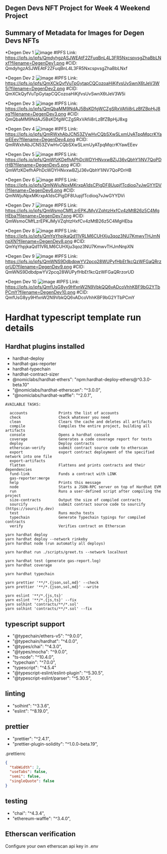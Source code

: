 ## Degen Devs NFT Project for Week 4 Weekend Project

## Summary of Metadata for Images for Degen Devs NFTs

*Degen Dev 1
![image](https://user-images.githubusercontent.com/100870737/179354407-e67d0535-acd0-48e2-89fd-0758b9f81f6b.png)
#IPFS Link: https://ipfs.io/ipfs/QmdyhgzASJWEAtF2ZFuqBnL4L3FR5NxcspvsgZhaBbLNxf?filename=DegenDev1.png
#CID: QmdyhgzASJWEAtF2ZFuqBnL4L3FR5NxcspvsgZhaBbLNxf

*Degen Dev 2
![image](https://user-images.githubusercontent.com/100870737/179354439-fff12478-6e8a-404e-89ff-14b1214b182d.png)
#IPFS Link: https://ipfs.io/ipfs/QmXCkQyfVuTpGytapCQCozoaHiKjfvsUvSwnX6tJeV3W5i?filename=DegenDev2.png
#CID: QmXCkQyfVuTpGytapCQCozoaHiKjfvsUvSwnX6tJeV3W5i

*Degen Dev 3
![image](https://user-images.githubusercontent.com/100870737/179354507-d3967e83-2a33-4d82-94ab-6cf6d778a200.png)
#IPFS Link: https://ipfs.io/ipfs/QmQbaMM9NdAJ5BsKDfgWCZgSRxVAfii8rLzBfZBpHjJ8xg?filename=DegenDev3.png
#CID: QmQbaMM9NdAJ5BsKDfgWCZgSRxVAfii8rLzBfZBpHjJ8xg

*Degen Dev 4 
![image](https://user-images.githubusercontent.com/100870737/179354519-6b4a07e6-4e53-4517-98a5-97bd7d48a874.png)
#IPFS Link: https://ipfs.io/ipfs/QmRWxhAbJCN53ZVwHvCQbSXwSLxmUyATpqMqcrKYawEEev?filename=DegenDev4.png
#CID: QmRWxhAbJCN53ZVwHvCQbSXwSLxmUyATpqMqcrKYawEEev

*Degen Dev 5
![image](https://user-images.githubusercontent.com/100870737/179354527-37da21ec-f472-471b-a113-8ac7ac99ad81.png)
#IPFS Link: https://ipfs.io/ipfs/QmWfzKDefhAPhDcWDYHNvxwBZjJ36vQbhY1iNV7QoPDrHB?filename=DegenDev5.png
#CID: QmWfzKDefhAPhDcWDYHNvxwBZjJ36vQbhY1iNV7QoPDrHB

*Degen Dev 6
![image](https://user-images.githubusercontent.com/100870737/179354536-f812cda5-eb97-4604-a121-e35031db22ae.png)
#IPFS Link: https://ipfs.io/ipfs/QmNWjuNpxMKrxpA1dsCPigDF8UupjfTcdioq7vJwGYYDVi?filename=DegenDev6.png
#CID: QmNWjuNpxMKrxpA1dsCPigDF8UupjfTcdioq7vJwGYYDVi

*Degen Dev 7
![image](https://user-images.githubusercontent.com/100870737/179354550-e969884f-c8ea-4062-9296-f0f3fcd9d8a5.png)
#IPFS Link: https://ipfs.io/ipfs/QmWsmoCMfLzrEPKJMyVZqhtzHxfCv4zMtB26z5C4MgHEba?filename=DegenDev7.png
#CID: QmWsmoCMfLzrEPKJMyVZqhtzHxfCv4zMtB26z5C4MgHEba

*Degen Dev 8
![image](https://user-images.githubusercontent.com/100870737/179354562-09bd9e5d-1ffe-4af0-ad0a-00b82fe3fa1f.png)
#IPFS Link: https://ipfs.io/ipfs/QmYqYhpjkaQd11VRLM6CUHXju3qoz3NU7KmwvTHJmNnpXN?filename=DegenDev8.png
#CID: QmYqYhpjkaQd11VRLM6CUHXju3qoz3NU7KmwvTHJmNnpXN

*Degen Dev 9
![image](https://user-images.githubusercontent.com/100870737/179354574-450afba2-765d-4332-aea0-d2c875319f94.png)
#IPFS Link: https://ipfs.io/ipfs/QmWNS9DdbdpwYV2pcq28WUPyfHbEt1kcQzWFGaQRrzorUD?filename=DegenDev9.png
#CID: QmWNS9DdbdpwYV2pcq28WUPyfHbEt1kcQzWFGaQRrzorUD

*Degen Dev 10
![image](https://user-images.githubusercontent.com/100870737/179354588-af70557e-83f7-4cde-9868-1745748a341a.png)
#IPFS Link: https://ipfs.io/ipfs/QmfUsG8yy9HfxnW2N9VbkQQ6vADcoVhhKBF9bG2YTbPCmY?filename=DegenDev10.png
#CID: QmfUsG8yy9HfxnW2N9VbkQQ6vADcoVhhKBF9bG2YTbPCmY


# Hardhat typescript template run details

## Hardhat plugins installed
- hardhat-deploy
- hardhat-gas-reporter
- hardhat-typechain
- hardhat-contract-sizer
- @nomiclabs/hardhat-ethers": "npm:hardhat-deploy-ethers@^0.3.0-beta.10"
- "@nomiclabs/hardhat-etherscan": "^3.0.0",
- "@nomiclabs/hardhat-waffle": "^2.0.1",

```
AVAILABLE TASKS:

  accounts              Prints the list of accounts
  check                 Check whatever you need
  clean                 Clears the cache and deletes all artifacts
  compile               Compiles the entire project, building all artifacts
  console               Opens a hardhat console
  coverage              Generates a code coverage report for tests
  deploy                Deploy contracts
  etherscan-verify      submit contract source code to etherscan
  export                export contract deployment of the specified network into one file
  export-artifacts
  flatten               Flattens and prints contracts and their dependencies
  fund-link             Funds a contract with LINK
  gas-reporter:merge
  help                  Prints this message
  node                  Starts a JSON-RPC server on top of Hardhat EVM
  run                   Runs a user-defined script after compiling the project
  size-contracts        Output the size of compiled contracts
  sourcify              submit contract source code to sourcify (https://sourcify.dev)
  test                  Runs mocha tests
  typechain             Generate Typechain typings for compiled contracts
  verify                Verifies contract on Etherscan
```

```shell
yarn hardhat deploy
yarn hardhat deploy --network rinkeby
yarn hardhat node (run automatly all deploys)

yarn hardhat run ./scripts/greet.ts --network localhost

yarn hardhat test (generate gas-report.log)
yarn hardhat coverage

yarn hardhat typechain

yarn prettier '**/*.{json,sol,md}' --check
yarn prettier '**/*.{json,sol,md}' --write

yarn eslint '**/*.{js,ts}'
yarn eslint '**/*.{js,ts}' --fix
yarn solhint 'contracts/**/*.sol'
yarn solhint 'contracts/**/*.sol' --fix
```

## typescript support

- "@typechain/ethers-v5": "^9.0.0",
- "@typechain/hardhat": "^4.0.0",
- "@types/chai": "^4.3.0",
- "@types/mocha": "^9.0.0",
- "ts-node": "^10.4.0",
- "typechain": "^7.0.0",
- "typescript": "^4.5.4"
- "@typescript-eslint/eslint-plugin": "^5.30.5",
- "@typescript-eslint/parser": "^5.30.5",

## linting

- "solhint": "^3.3.6",
- "eslint": "^8.19.0",

## prettier

- "prettier": "^2.4.1",
- "prettier-plugin-solidity": "^1.0.0-beta.19",

.prettierrc

```json
{
  "tabWidth": 2,
  "useTabs": false,
  "semi": false,
  "singleQuote": false
}
```

## testing

- "chai": "^4.3.4",
- "ethereum-waffle": "^3.4.0",

## Etherscan verification

Configure your own etherscan api key in .env
